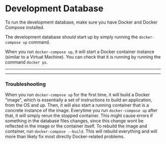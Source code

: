 # Development Database

To run the development database, make sure you have Docker and Docker Compose installed.

The development database *should* start up by simply running the `docker-compose up` command.

When you run `docker-compose up`, it will start a Docker container instance (similar to a Virtual Machine). You can check that it is running by running the command `docker ps`.

---
---

### Troubleshooting
When you run `docker-compose up` for the first time, it will build a Docker "image", which is essentially a set of instructions to build an application, from the OS and up. Then, it will also start a running container that is a concrete instance of the image. Everytime you run `docker-compose up` after that, it will simply rerun the stopped container. This might cause errors if something in the database files changes, since this change wont be reflected in the image or the container itself. To rebuild the image and container, run `docker-compose --build`. This will rebuild everything and will more than likely fix most directly Docker-related problems.
